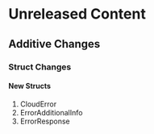 # Unreleased Content

## Additive Changes

### Struct Changes

#### New Structs

1. CloudError
1. ErrorAdditionalInfo
1. ErrorResponse
